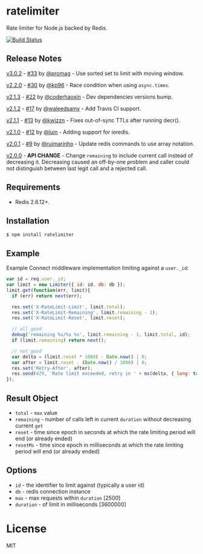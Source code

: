 # ratelimiter

  Rate limiter for Node.js backed by Redis.

[![Build Status](https://travis-ci.org/tj/node-ratelimiter.svg)](https://travis-ci.org/tj/node-ratelimiter)

## Release Notes
[v3.0.2](https://github.com/tj/node-ratelimiter/tree/v3.0.0) - [#33](/../../pull/33) by [@promag](https://github.com/promag) - Use sorted set to limit with moving window.

[v2.2.0](https://github.com/tj/node-ratelimiter/tree/v2.2.0) - [#30](/../../pull/30) by [@kp96](https://github.com/kp96) - Race condition when using `async.times`.

[v2.1.3](https://github.com/tj/node-ratelimiter/tree/v2.1.3) - [#22](/../../pull/22) by [@coderhaoxin](https://github.com/coderhaoxin) - Dev dependencies versions bump.

[v2.1.2](https://github.com/tj/node-ratelimiter/tree/v2.1.2) - [#17](/../../pull/17) by [@waleedsamy](https://github.com/waleedsamy) - Add Travis CI support.

[v2.1.1](https://github.com/tj/node-ratelimiter/tree/v2.1.1) - [#13](/../../pull/13) by [@kwizzn](https://github.com/kwizzn) - Fixes out-of-sync TTLs after running decr().

[v2.1.0](https://github.com/tj/node-ratelimiter/tree/v2.1.0) - [#12](/../../pull/12) by [@luin](https://github.com/luin) - Adding support for ioredis.

[v2.0.1](https://github.com/tj/node-ratelimiter/tree/v2.0.1) - [#9](/../../pull/9) by [@ruimarinho](https://github.com/ruimarinho) - Update redis commands to use array notation.

[v2.0.0](https://github.com/tj/node-ratelimiter/tree/v2.0.0) - **API CHANGE** - Change `remaining` to include current call instead of decreasing it. Decreasing caused an off-by-one problem and caller could not distinguish between last legit call and a rejected call.

## Requirements

- Redis 2.6.12+.

## Installation

```
$ npm install ratelimiter
```

## Example

 Example Connect middleware implementation limiting against a `user._id`:

```js
var id = req.user._id;
var limit = new Limiter({ id: id, db: db });
limit.get(function(err, limit){
  if (err) return next(err);

  res.set('X-RateLimit-Limit', limit.total);
  res.set('X-RateLimit-Remaining', limit.remaining - 1);
  res.set('X-RateLimit-Reset', limit.reset);

  // all good
  debug('remaining %s/%s %s', limit.remaining - 1, limit.total, id);
  if (limit.remaining) return next();

  // not good
  var delta = (limit.reset * 1000) - Date.now() | 0;
  var after = limit.reset - (Date.now() / 1000) | 0;
  res.set('Retry-After', after);
  res.send(429, 'Rate limit exceeded, retry in ' + ms(delta, { long: true }));
});
```

## Result Object
 - `total` - `max` value
 - `remaining` - number of calls left in current `duration` without decreasing current `get`
 - `reset` - time since epoch in seconds at which the rate limiting period will end (or already ended)
 - `resetMs` - time since epoch in milliseconds at which the rate limiting period will end (or already ended)

## Options

 - `id` - the identifier to limit against (typically a user id)
 - `db` - redis connection instance
 - `max` - max requests within `duration` [2500]
 - `duration` - of limit in milliseconds [3600000]

# License

  MIT

